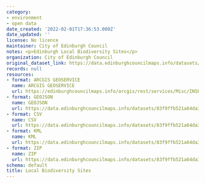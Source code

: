 ```yaml
---
category:
- environment
- open data
date_created: '2022-02-01T17:36:53.000Z'
date_updated: ''
license: No licence
maintainer: City of Edinburgh Council
notes: <p>Edinburgh Local Biodiversity Sites</p>
organization: City of Edinburgh Council
original_dataset_link: https://data.edinburghcouncilmaps.info/datasets/83f9ffb521a64da38acbd1e2cff6c1f3_44
records: null
resources:
- format: ARCGIS GEOSERVICE
  name: ARCGIS GEOSERVICE
  url: https://edinburghcouncilmaps.info/arcgis/rest/services/Misc/INSPIRE/MapServer/44
- format: GEOJSON
  name: GEOJSON
  url: https://data.edinburghcouncilmaps.info/datasets/83f9ffb521a64da38acbd1e2cff6c1f3_44.geojson?outSR=%7B%22latestWkid%22%3A27700%2C%22wkid%22%3A27700%7D
- format: CSV
  name: CSV
  url: https://data.edinburghcouncilmaps.info/datasets/83f9ffb521a64da38acbd1e2cff6c1f3_44.csv?outSR=%7B%22latestWkid%22%3A27700%2C%22wkid%22%3A27700%7D
- format: KML
  name: KML
  url: https://data.edinburghcouncilmaps.info/datasets/83f9ffb521a64da38acbd1e2cff6c1f3_44.kml?outSR=%7B%22latestWkid%22%3A27700%2C%22wkid%22%3A27700%7D
- format: ZIP
  name: ZIP
  url: https://data.edinburghcouncilmaps.info/datasets/83f9ffb521a64da38acbd1e2cff6c1f3_44.zip?outSR=%7B%22latestWkid%22%3A27700%2C%22wkid%22%3A27700%7D
schema: default
title: Local Biodiversity Sites
---
```

